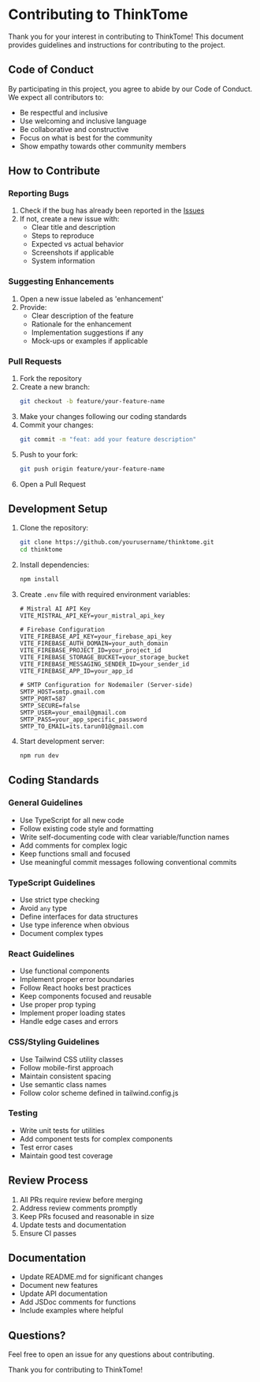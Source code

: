 # Contributing to ThinkTome

Thank you for your interest in contributing to ThinkTome! This document provides guidelines and instructions for contributing to the project.

## Code of Conduct

By participating in this project, you agree to abide by our Code of Conduct. We expect all contributors to:

- Be respectful and inclusive
- Use welcoming and inclusive language
- Be collaborative and constructive
- Focus on what is best for the community
- Show empathy towards other community members

## How to Contribute

### Reporting Bugs

1. Check if the bug has already been reported in the [Issues](https://github.com/tarunerror/thinktome/issues)
2. If not, create a new issue with:
   - Clear title and description
   - Steps to reproduce
   - Expected vs actual behavior
   - Screenshots if applicable
   - System information

### Suggesting Enhancements

1. Open a new issue labeled as 'enhancement'
2. Provide:
   - Clear description of the feature
   - Rationale for the enhancement
   - Implementation suggestions if any
   - Mock-ups or examples if applicable

### Pull Requests

1. Fork the repository
2. Create a new branch:
   ```bash
   git checkout -b feature/your-feature-name
   ```
3. Make your changes following our coding standards
4. Commit your changes:
   ```bash
   git commit -m "feat: add your feature description"
   ```
5. Push to your fork:
   ```bash
   git push origin feature/your-feature-name
   ```
6. Open a Pull Request

## Development Setup

1. Clone the repository:
   ```bash
   git clone https://github.com/yourusername/thinktome.git
   cd thinktome
   ```

2. Install dependencies:
   ```bash
   npm install
   ```

3. Create `.env` file with required environment variables:
   ```
   # Mistral AI API Key
   VITE_MISTRAL_API_KEY=your_mistral_api_key
   
   # Firebase Configuration
   VITE_FIREBASE_API_KEY=your_firebase_api_key
   VITE_FIREBASE_AUTH_DOMAIN=your_auth_domain
   VITE_FIREBASE_PROJECT_ID=your_project_id
   VITE_FIREBASE_STORAGE_BUCKET=your_storage_bucket
   VITE_FIREBASE_MESSAGING_SENDER_ID=your_sender_id
   VITE_FIREBASE_APP_ID=your_app_id
   
   # SMTP Configuration for Nodemailer (Server-side)
   SMTP_HOST=smtp.gmail.com
   SMTP_PORT=587
   SMTP_SECURE=false
   SMTP_USER=your_email@gmail.com
   SMTP_PASS=your_app_specific_password
   SMTP_TO_EMAIL=its.tarun01@gmail.com
   ```

4. Start development server:
   ```bash
   npm run dev
   ```

## Coding Standards

### General Guidelines

- Use TypeScript for all new code
- Follow existing code style and formatting
- Write self-documenting code with clear variable/function names
- Add comments for complex logic
- Keep functions small and focused
- Use meaningful commit messages following conventional commits

### TypeScript Guidelines

- Use strict type checking
- Avoid `any` type
- Define interfaces for data structures
- Use type inference when obvious
- Document complex types

### React Guidelines

- Use functional components
- Implement proper error boundaries
- Follow React hooks best practices
- Keep components focused and reusable
- Use proper prop typing
- Implement proper loading states
- Handle edge cases and errors

### CSS/Styling Guidelines

- Use Tailwind CSS utility classes
- Follow mobile-first approach
- Maintain consistent spacing
- Use semantic class names
- Follow color scheme defined in tailwind.config.js

### Testing

- Write unit tests for utilities
- Add component tests for complex components
- Test error cases
- Maintain good test coverage

## Review Process

1. All PRs require review before merging
2. Address review comments promptly
3. Keep PRs focused and reasonable in size
4. Update tests and documentation
5. Ensure CI passes

## Documentation

- Update README.md for significant changes
- Document new features
- Update API documentation
- Add JSDoc comments for functions
- Include examples where helpful

## Questions?

Feel free to open an issue for any questions about contributing.

Thank you for contributing to ThinkTome!